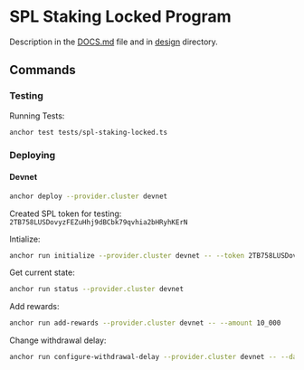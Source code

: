 # SPL Staking Locked Program

Description in the [DOCS.md](./DOCS.md) file and in [design](./design/) directory.

## Commands

### Testing
Running Tests:
```bash
anchor test tests/spl-staking-locked.ts
```

### Deploying
#### Devnet
```bash
anchor deploy --provider.cluster devnet
```


Created SPL token for testing: `2TB758LUSDovyzFEZuHhj9dBCbk79qvhia2bHRyhKErN`



Intialize:
```bash
anchor run initialize --provider.cluster devnet -- --token 2TB758LUSDovyzFEZuHhj9dBCbk79qvhia2bHRyhKErN
```

Get current state:
```bash
anchor run status --provider.cluster devnet
```

Add rewards:
```bash
anchor run add-rewards --provider.cluster devnet -- --amount 10_000
```

Change withdrawal delay:
```bash
anchor run configure-withdrawal-delay --provider.cluster devnet -- --days 5
```